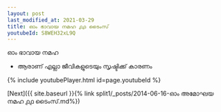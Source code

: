 ```yaml
---
layout: post
last_modified_at: 2021-03-29
title: ഓം ഭാവായ നമഹ ൧൧ ടൈംസ്
youtubeId: S8WEH32xL9Q
---
```

 
 
 ഓം ഭാവായ നമഹ 
 
 - ആരാണ് എല്ലാ ജീവികളുടെയും സൃഷ്ടിക്ക് കാരണം 
 
  
 
  
 
 
 
 
 
 


{% include youtubePlayer.html id=page.youtubeId %}
 
[Next]({{ site.baseurl }}{% link  split1/_posts/2014-06-16-ഓം അമോഘയ നമഹ ൧൧ ടൈംസ്.md%})
 
